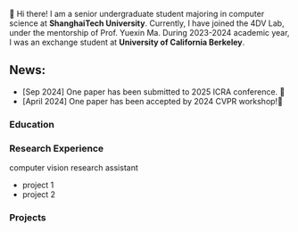 👋 Hi there! I am a senior undergraduate student majoring in computer science at **ShanghaiTech University**. Currently, I have joined the 4DV Lab, under the mentorship of Prof. Yuexin Ma. During 2023-2024 academic year, I was an exchange student at **University of California Berkeley**.

## News:
- [Sep 2024] One paper has been submitted to 2025 ICRA conference. 🙏
- [April 2024] One paper has been accepted by 2024 CVPR workshop!🎉
### Education

### Research Experience
computer vision research assistant
- project 1
- project 2

### Projects
  
